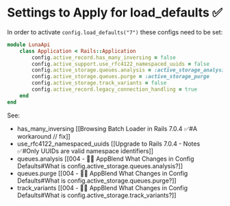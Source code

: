 # Settings to Apply for load_defaults ✅

In order to activate `config.load_defaults("7")` these configs need to be set:

```ruby
module LunaApi
	class Application < Rails::Application
		config.active_record.has_many_inversing = false
		config.active_support.use_rfc4122_namespaced_uuids = false
		config.active_storage.queues.analysis = :active_storage_analysis
		config.active_storage.queues.purge = :active_storage_purge
		config.active_storage.track_variants = false
		config.active_record.legacy_connection_handling = true
	end
end
```

See:

- has_many_inversing [[Browsing Batch Loader in Rails 7.0.4 ✅#A workaround // fix]]
- use_rfc4122_namespaced_uuids [[Upgrade to Rails 7.0.4 - Notes ✅#Only UUIDs are valid namespace identifiers]]
- queues.analysis [[004 - 👌🏽 AppBlend What Changes in Config Defaults#What is config.active_storage.queues.analysis?]]
- queues.purge [[004 - 👌🏽 AppBlend What Changes in Config Defaults#What is config.active_storage.queues.purge?]]
- track_variants [[004 - 👌🏽 AppBlend What Changes in Config Defaults#What is config.active_storage.track_variants?]]